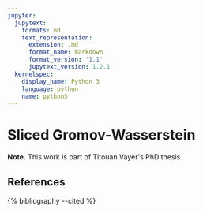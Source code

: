 ```yaml
---
jupyter:
  jupytext:
    formats: md
    text_representation:
      extension: .md
      format_name: markdown
      format_version: '1.1'
      jupytext_version: 1.2.1
  kernelspec:
    display_name: Python 3
    language: python
    name: python3
---
```


# Sliced Gromov-Wasserstein

<!-- #region {"tags": ["popout"]} -->
**Note.** This work is part of Titouan Vayer's PhD thesis.
<!-- #endregion -->

## References

{% bibliography --cited %}
